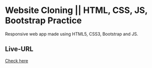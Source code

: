 # Website Cloning || HTML, CSS, JS, Bootstrap Practice

Responsive web app made using HTML5, CSS3, Bootstrap and JS.

## Live-URL

[Check here](https://paulranjan694.github.io/website-cloning/)
